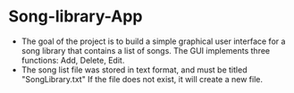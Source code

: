 # Song-library-App
- The goal of the project is to build a simple graphical user interface for a song library that contains a list of songs. The GUI implements three functions: Add, Delete, Edit.
- The song list file was stored in text format, and must be titled "SongLibrary.txt" If the file does not exist, it will create a new file.

